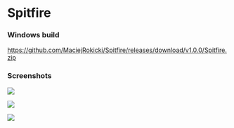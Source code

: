 # Spitfire

### Windows build
https://github.com/MaciejRokicki/Spitfire/releases/download/v1.0.0/Spitfire.zip

### Screenshots
![](/../master/Media/1.png)

![](/../master/Media/2.png)

![](/../master/Media/3.png)
